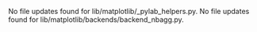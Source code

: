No file updates found for lib/matplotlib/_pylab_helpers.py.
No file updates found for lib/matplotlib/backends/backend_nbagg.py.
